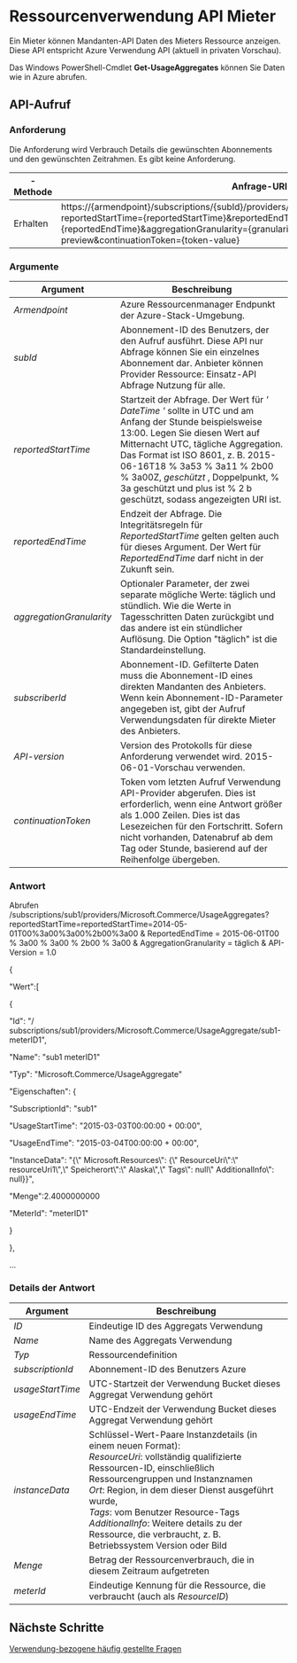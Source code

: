 <properties
    pageTitle="Ressourcenverwendung API Mieter | Microsoft Azure"
    description="Referenz zum Ressourcenverbrauch-API die Azure Stapel Nutzungsinformationen abrufen."
    services="azure-stack"
    documentationCenter=""
    authors="AlfredoPizzirani"
    manager="byronr"
    editor=""/>

<tags
    ms.service="azure-stack"
    ms.workload="na"
    ms.tgt_pltfrm="na"
    ms.devlang="na"
    ms.topic="article"
    ms.date="10/18/2016"
    ms.author="alfredop"/>

# <a name="tenant-resource-usage-api"></a>Ressourcenverwendung API Mieter

Ein Mieter können Mandanten-API Daten des Mieters Ressource anzeigen. Diese API entspricht Azure Verwendung API (aktuell in privaten Vorschau).

Das Windows PowerShell-Cmdlet **Get-UsageAggregates** können Sie Daten wie in Azure abrufen.

## <a name="api-call"></a>API-Aufruf

### <a name="request"></a>Anforderung

Die Anforderung wird Verbrauch Details die gewünschten Abonnements und den gewünschten Zeitrahmen. Es gibt keine Anforderung.

| **-Methode**  | **Anfrage-URI** |
| ------------ | ---------------------------------------------------------------------------------------------------------------------------------------------------------------------------------------------------------------------------------------------------------------------- |
| Erhalten         | https://{armendpoint}/subscriptions/{subId}/providers/Microsoft.Commerce/usageAggregates?reportedStartTime={reportedStartTime}&reportedEndTime={reportedEndTime}&aggregationGranularity={granularity}&api-version=2015-06-01-preview&continuationToken={token-value} |

### <a name="arguments"></a>Argumente

| **Argument**             | **Beschreibung** |
| -------------------------- | --------------------------------------------------------------------------------------------------------------------------------------------------------------------------------------------------------------------------------------------------------------------------------------------------------------------------------------------------------- |
| *Armendpoint*             | Azure Ressourcenmanager Endpunkt der Azure-Stack-Umgebung. |
| *subId*                   | Abonnement-ID des Benutzers, der den Aufruf ausführt. Diese API nur Abfrage können Sie ein einzelnes Abonnement dar. Anbieter können Provider Ressource: Einsatz-API Abfrage Nutzung für alle. |
| *reportedStartTime*       | Startzeit der Abfrage. Der Wert für *' DateTime '* sollte in UTC und am Anfang der Stunde beispielsweise 13:00. Legen Sie diesen Wert auf Mitternacht UTC, tägliche Aggregation. Das Format ist ISO 8601, z. B. 2015-06-16T18 % 3a53 % 3a11 % 2b00 % 3a00Z, *geschützt* , Doppelpunkt, % 3a geschützt und plus ist % 2 b geschützt, sodass angezeigten URI ist. |
| *reportedEndTime*         | Endzeit der Abfrage. Die Integritätsregeln für *ReportedStartTime* gelten gelten auch für dieses Argument. Der Wert für *ReportedEndTime* darf nicht in der Zukunft sein. |
| *aggregationGranularity*  | Optionaler Parameter, der zwei separate mögliche Werte: täglich und stündlich. Wie die Werte in Tagesschritten Daten zurückgibt und das andere ist ein stündlicher Auflösung. Die Option "täglich" ist die Standardeinstellung. |
| *subscriberId*            | Abonnement-ID. Gefilterte Daten muss die Abonnement-ID eines direkten Mandanten des Anbieters. Wenn kein Abonnement-ID-Parameter angegeben ist, gibt der Aufruf Verwendungsdaten für direkte Mieter des Anbieters. |
| *API-version*             | Version des Protokolls für diese Anforderung verwendet wird. 2015-06-01-Vorschau verwenden. |
| *continuationToken*       | Token vom letzten Aufruf Verwendung API-Provider abgerufen. Dies ist erforderlich, wenn eine Antwort größer als 1.000 Zeilen. Dies ist das Lesezeichen für den Fortschritt. Sofern nicht vorhanden, Datenabruf ab dem Tag oder Stunde, basierend auf der Reihenfolge übergeben. |

### <a name="response"></a>Antwort

Abrufen /subscriptions/sub1/providers/Microsoft.Commerce/UsageAggregates?reportedStartTime=reportedStartTime=2014-05-01T00%3a00%3a00%2b00%3a00 & ReportedEndTime = 2015-06-01T00 % 3a00 % 3a00 % 2b00 % 3a00 & AggregationGranularity = täglich & API-Version = 1.0

{

"Wert":\[

{

"Id": "/ subscriptions/sub1/providers/Microsoft.Commerce/UsageAggregate/sub1-meterID1",

"Name": "sub1 meterID1"

"Typ": "Microsoft.Commerce/UsageAggregate"

"Eigenschaften": {

"SubscriptionId": "sub1"

"UsageStartTime": "2015-03-03T00:00:00 + 00:00",

"UsageEndTime": "2015-03-04T00:00:00 + 00:00",

"InstanceData": "{\\" Microsoft.Resources\\": {\\" ResourceUri\\":\\" resourceUri1\\",\\" Speicherort\\":\\" Alaska\\",\\" Tags\\": null\\" AdditionalInfo\\": null}}",

"Menge":2.4000000000

"MeterId": "meterID1"

}

},

…

### <a name="response-details"></a>Details der Antwort

| **Argument**      | **Beschreibung** |
| ------------------ | ------------------------------------------------------------------------------------------------------------- |
| *ID*              | Eindeutige ID des Aggregats Verwendung |
| *Name*            | Name des Aggregats Verwendung |
| *Typ*            | Ressourcendefinition |
| *subscriptionId*  | Abonnement-ID des Benutzers Azure |
| *usageStartTime*  | UTC-Startzeit der Verwendung Bucket dieses Aggregat Verwendung gehört |
| *usageEndTime*    | UTC-Endzeit der Verwendung Bucket dieses Aggregat Verwendung gehört |
| *instanceData*    | Schlüssel-Wert-Paare Instanzdetails (in einem neuen Format):<br>  *ResourceUri*: vollständig qualifizierte Ressourcen-ID, einschließlich Ressourcengruppen und Instanznamen <br>  *Ort*: Region, in dem dieser Dienst ausgeführt wurde, <br>  *Tags*: vom Benutzer Resource-Tags <br>  *AdditionalInfo*: Weitere details zu der Ressource, die verbraucht, z. B. Betriebssystem Version oder Bild |
| *Menge*        | Betrag der Ressourcenverbrauch, die in diesem Zeitraum aufgetreten |
| *meterId*         | Eindeutige Kennung für die Ressource, die verbraucht (auch als *ResourceID*) |

## <a name="next-steps"></a>Nächste Schritte

[Verwendung-bezogene häufig gestellte Fragen](azure-stack-usage-related-faq.md)
